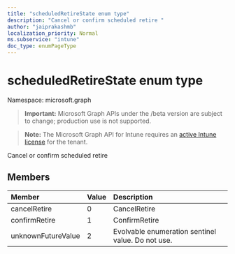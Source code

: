 ```yaml
---
title: "scheduledRetireState enum type"
description: "Cancel or confirm scheduled retire "
author: "jaiprakashmb"
localization_priority: Normal
ms.subservice: "intune"
doc_type: enumPageType
---
```


# scheduledRetireState enum type

Namespace: microsoft.graph
> **Important:** Microsoft Graph APIs under the /beta version are subject to change; production use is not supported.

> **Note:** The Microsoft Graph API for Intune requires an [active Intune license](https://go.microsoft.com/fwlink/?linkid=839381) for the tenant.


Cancel or confirm scheduled retire 

## Members
|Member|Value|Description|
|:---|:---|:---|
|cancelRetire|0|CancelRetire|
|confirmRetire|1|ConfirmRetire|
|unknownFutureValue|2|Evolvable enumeration sentinel value. Do not use.|
